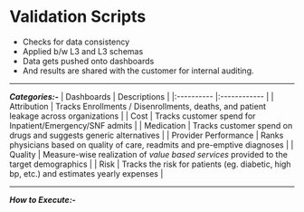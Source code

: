 # Validation Scripts

* Checks for data consistency
* Applied b/w L3 and L3 schemas
* Data gets pushed onto dashboards
* And results are shared with the customer for internal auditing.

---

***Categories:-***
| Dashboards | Descriptions |
|:---------- |:------------ |
| Attribution | Tracks Enrollments / Disenrollments, deaths, and patient leakage across organizations |
| Cost | Tracks customer spend for Inpatient/Emergency/SNF admits |
| Medication | Tracks customer spend on drugs and suggests generic alternatives |
| Provider Performance | Ranks physicians based on quality of care, readmits and pre-emptive diagnoses |
| Quality | Measure-wise realization of *value based services* provided to the target demographics |
| Risk | Tracks the risk for patients (eg. diabetic, high bp, etc.) and estimates yearly expenses |

---

***How to Execute:-***
